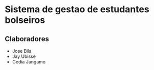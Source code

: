 # Sistema de gestao de estudantes bolseiros

## Claboradores
- Jose Bila
- Jay Ubisse 
- Gedia Jangamo